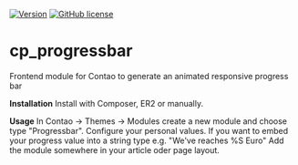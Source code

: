 [![Version](http://img.shields.io/packagist/v/stefansl/cp_progressbar.svg?style=flat-square)](http://packagist.com/packages/stefansl/cp_progressbar)  [![GitHub license](https://img.shields.io/badge/license-GPL-blue.svg?style=flat-square)](https://raw.githubusercontent.com/stefansl/cp_progressbar/master/LICENSE)

cp_progressbar
================

Frontend module for Contao to generate an animated responsive progress bar

**Installation**
Install with Composer, ER2 or manually.

**Usage**
In Contao -> Themes -> Modules create a new module and choose type "Progressbar".
Configure your personal values. If you want to embed your progress value into a string type e.g. "We've reaches %S Euro"
Add the module somewhere in your article oder page layout.
